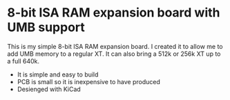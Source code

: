 # 8-bit ISA RAM expansion board with UMB support

This is my simple 8-bit ISA RAM expansion board. I created it to allow me to add UMB memory to a regular XT. It can also bring a 512k or 256k XT up to a full 640k.

- It is simple and easy to build
- PCB is small so it is inexpensive to have produced
- Desienged with KiCad
